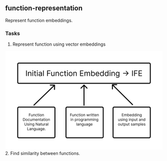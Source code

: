 ## function-representation

Represent function embeddings.

### Tasks

1. Represent function using vector embeddings
<img src="./assets/initial_function_embedding.png" alt="alt text">
2. Find similarity between functions.

